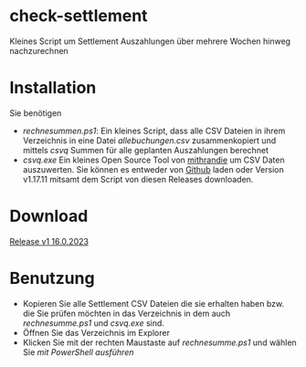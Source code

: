 # check-settlement
Kleines Script um Settlement Auszahlungen über mehrere Wochen hinweg nachzurechnen

# Installation
Sie benötigen
* *rechnesummen.ps1*: Ein kleines Script, dass alle CSV Dateien in ihrem Verzeichnis in eine Datei *allebuchungen.csv* zusammenkopiert und mittels *csvq* Summen für alle geplanten Auszahlungen berechnet
* *csvq.exe* Ein kleines Open Source Tool von [mithrandie](https://github.com/mithrandie) um CSV Daten auszuwerten. Sie können es entweder von [Github](https://mithrandie.github.io/csvq/) laden oder Version v1.17.11 mitsamt dem Script von diesen Releases downloaden.

# Download 

[Release v1 16.0.2023](https://github.com/shoepping-merchants-tools/check-settlement/releases/1/rechnesumme.zip)

# Benutzung

* Kopieren Sie alle Settlement CSV Dateien die sie erhalten haben bzw. die Sie prüfen möchten in das Verzeichnis in dem auch *rechnesumme.ps1* und *csvq.exe* sind.
* Öffnen Sie das Verzeichnis im Explorer
* Klicken Sie mit der rechten Maustaste auf *rechnesumme.ps1* und wählen Sie *mit PowerShell ausführen*
  
